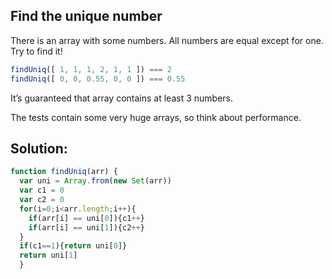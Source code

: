 ## Find the unique number
There is an array with some numbers. All numbers are equal except for one. Try to find it!

```js
findUniq([ 1, 1, 1, 2, 1, 1 ]) === 2
findUniq([ 0, 0, 0.55, 0, 0 ]) === 0.55
```
It’s guaranteed that array contains at least 3 numbers.

The tests contain some very huge arrays, so think about performance.
## Solution:
```js
function findUniq(arr) {
  var uni = Array.from(new Set(arr))
  var c1 = 0
  var c2 = 0
  for(i=0;i<arr.length;i++){
    if(arr[i] == uni[0]){c1++}
    if(arr[i] == uni[1]){c2++}
  }
  if(c1==1){return uni[0]}
  return uni[1]
  }
```